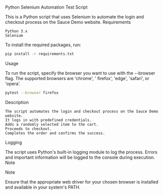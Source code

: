 Python Selenium Automation Test Script

This is a Python script that uses Selenium to automate the login and checkout process on the Sauce Demo website.
Requirements

    Python 3.x
    Selenium

To install the required packages, run:

```bash
pip install -r requirements.txt
```

Usage

To run the script, specify the browser you want to use with the --browser flag. The supported browsers are 'chrome', '
firefox', 'edge', 'safari', or 'opera'.

```bash
pytest --browser firefox
```

Description

    The script automates the login and checkout process on the Sauce Demo website.
    It logs in with predefined credentials.
    Adds a randomly selected item to the cart.
    Proceeds to checkout.
    Completes the order and confirms the success.

Logging

The script uses Python's built-in logging module to log the process. Errors and important information will be logged to
the console during execution.
Note

Note

Ensure that the appropriate web driver for your chosen browser is installed and available in your system's PATH.